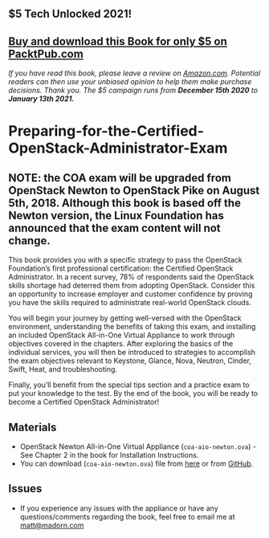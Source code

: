 ## $5 Tech Unlocked 2021!
[Buy and download this Book for only $5 on PacktPub.com](https://www.packtpub.com/product/preparing-for-the-certified-openstack-administrator-exam/9781787288416)
-----
*If you have read this book, please leave a review on [Amazon.com](https://www.amazon.com/gp/product/1787288412).     Potential readers can then use your unbiased opinion to help them make purchase decisions. Thank you. The $5 campaign         runs from __December 15th 2020__ to __January 13th 2021.__*

# Preparing-for-the-Certified-OpenStack-Administrator-Exam

## NOTE: the COA exam will be upgraded from OpenStack Newton to OpenStack Pike on August 5th, 2018. Although this book is based off the Newton version, the Linux Foundation has announced that the exam content will not change.

This book provides you with a specific strategy to pass the OpenStack Foundation’s first professional certification: the Certified OpenStack Administrator. In a recent survey, 78% of respondents said the OpenStack skills shortage had deterred them from adopting OpenStack. Consider this an opportunity to increase employer and customer confidence by proving you have the skills required to administrate real-world OpenStack clouds. 

You will begin your journey by getting well-versed with the OpenStack environment, understanding the benefits of taking this exam, and installing an included OpenStack All-in-One Virtual Appliance to work through objectives covered in the chapters. After exploring the basics of the individual services, you will then be introduced to strategies to accomplish the exam objectives relevant to Keystone, Glance, Nova, Neutron, Cinder, Swift, Heat, and troubleshooting. 

Finally, you’ll benefit from the special tips section and a practice exam to put your knowledge to the test. By the end of the book, you will be ready to become a Certified OpenStack Administrator!

## Materials

* OpenStack Newton All-in-One Virtual Appliance (`coa-aio-newton.ova`) - See Chapter 2 in the book for Installation Instructions.
* You can download (`coa-aio-newton.ova`) file from [here](http://bit.ly/2MQkp7A) or from [GitHub](https://github.com/PacktPublishing/Preparing-for-the-Certified-OpenStack-Administrator-Exam/blob/master/coa-aio-newton.ova).

## Issues

* If you experience any issues with the appliance or have any questions/comments regarding the book, feel free to email me at [matt@madorn.com](mailto:matt@madorn.com)
